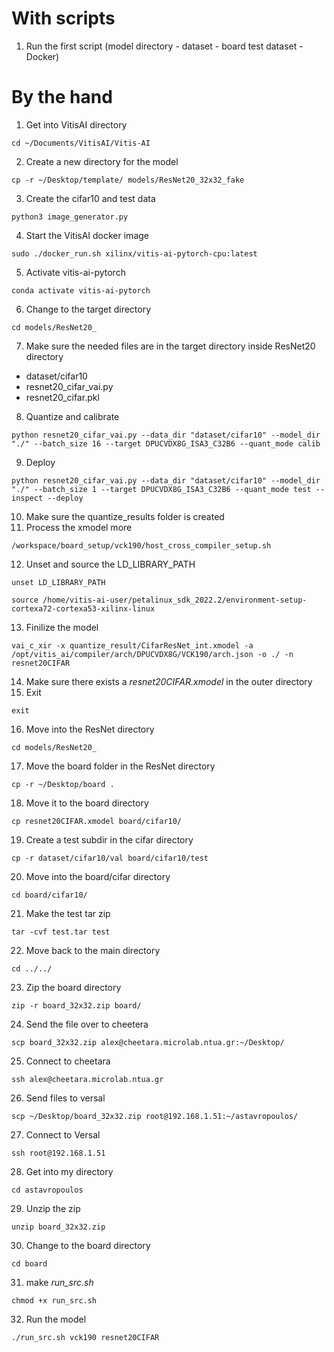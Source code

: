 # With scripts
1. Run the first script (model directory - dataset - board test dataset - Docker)

# By the hand
1. Get into VitisAI directory
```
cd ~/Documents/VitisAI/Vitis-AI
```
2. Create a new directory for the model
```
cp -r ~/Desktop/template/ models/ResNet20_32x32_fake
```
3. Create the cifar10 and test data
```
python3 image_generator.py
```
4. Start the VitisAI docker image
```
sudo ./docker_run.sh xilinx/vitis-ai-pytorch-cpu:latest
```
5. Activate vitis-ai-pytorch
```
conda activate vitis-ai-pytorch
```
6. Change to the target directory
```
cd models/ResNet20_
```
7. Make sure the needed files are in the target directory
inside ResNet20 directory
- dataset/cifar10
- resnet20_cifar_vai.py
- resnet20_cifar.pkl
8. Quantize and calibrate
```
python resnet20_cifar_vai.py --data_dir "dataset/cifar10" --model_dir "./" --batch_size 16 --target DPUCVDX8G_ISA3_C32B6 --quant_mode calib
```
9. Deploy
```
python resnet20_cifar_vai.py --data_dir "dataset/cifar10" --model_dir "./" --batch_size 1 --target DPUCVDX8G_ISA3_C32B6 --quant_mode test --inspect --deploy
```
10. Make sure the quantize_results folder is created
11. Process the xmodel more
```
/workspace/board_setup/vck190/host_cross_compiler_setup.sh
```
12. Unset and source the LD_LIBRARY_PATH
```
unset LD_LIBRARY_PATH
```
```
source /home/vitis-ai-user/petalinux_sdk_2022.2/environment-setup-cortexa72-cortexa53-xilinx-linux
```
13. Finilize the model
```
vai_c_xir -x quantize_result/CifarResNet_int.xmodel -a /opt/vitis_ai/compiler/arch/DPUCVDX8G/VCK190/arch.json -o ./ -n resnet20CIFAR
```
14. Make sure there exists a _resnet20CIFAR.xmodel_ in the outer directory
15. Exit
```
exit
```
16. Move into the ResNet directory
```
cd models/ResNet20_
```
17. Move the board folder in the ResNet directory
```
cp -r ~/Desktop/board .
```
18. Move it to the board directory
```
cp resnet20CIFAR.xmodel board/cifar10/
```
19. Create a test subdir in the cifar directory
```
cp -r dataset/cifar10/val board/cifar10/test
```
20. Move into the board/cifar directory
```
cd board/cifar10/
```
21. Make the test tar zip
```
tar -cvf test.tar test
```
22. Move back to the main directory
```
cd ../../
```
23. Zip the board directory
```
zip -r board_32x32.zip board/
```
24. Send the file over to cheetera
```
scp board_32x32.zip alex@cheetara.microlab.ntua.gr:~/Desktop/
```
25. Connect to cheetara
```
ssh alex@cheetara.microlab.ntua.gr
```
26. Send files to versal
```
scp ~/Desktop/board_32x32.zip root@192.168.1.51:~/astavropoulos/
```
27. Connect to Versal 
```
ssh root@192.168.1.51
```
28. Get into my directory
```
cd astavropoulos
```
29. Unzip the zip
```
unzip board_32x32.zip
```
30. Change to the board directory
```
cd board
```
31. make _run_src.sh_
```
chmod +x run_src.sh
```
32. Run the model
```
./run_src.sh vck190 resnet20CIFAR
```
